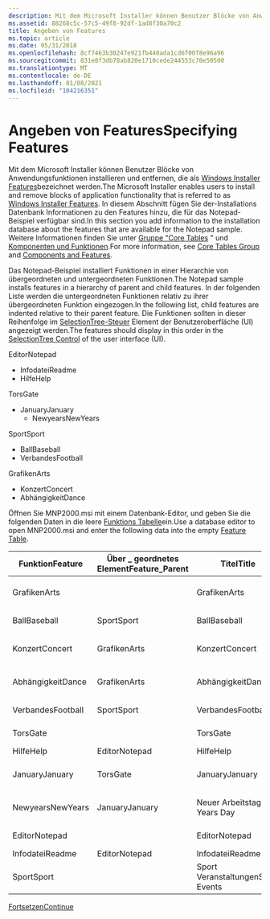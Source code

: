 ```yaml
---
description: Mit dem Microsoft Installer können Benutzer Blöcke von Anwendungsfunktionen installieren und entfernen, die als Windows Installer Features bezeichnet werden.
ms.assetid: 88268c5c-57c5-49f8-92df-1ad8f30a70c2
title: Angeben von Features
ms.topic: article
ms.date: 05/31/2018
ms.openlocfilehash: 8cf7463b30247e921fb440ada1cd6f00f8e96a96
ms.sourcegitcommit: 831e8f3db78ab820e1710cede244553c70e50500
ms.translationtype: MT
ms.contentlocale: de-DE
ms.lasthandoff: 01/08/2021
ms.locfileid: "104216351"
---
```

# <a name="specifying-features"></a><span data-ttu-id="cfe6b-103">Angeben von Features</span><span class="sxs-lookup"><span data-stu-id="cfe6b-103">Specifying Features</span></span>

<span data-ttu-id="cfe6b-104">Mit dem Microsoft Installer können Benutzer Blöcke von Anwendungsfunktionen installieren und entfernen, die als [Windows Installer Features](windows-installer-features.md)bezeichnet werden.</span><span class="sxs-lookup"><span data-stu-id="cfe6b-104">The Microsoft Installer enables users to install and remove blocks of application functionality that is referred to as [Windows Installer Features](windows-installer-features.md).</span></span> <span data-ttu-id="cfe6b-105">In diesem Abschnitt fügen Sie der-Installations Datenbank Informationen zu den Features hinzu, die für das Notepad-Beispiel verfügbar sind.</span><span class="sxs-lookup"><span data-stu-id="cfe6b-105">In this section you add information to the installation database about the features that are available for the Notepad sample.</span></span> <span data-ttu-id="cfe6b-106">Weitere Informationen finden Sie unter [Gruppe "Core Tables](core-tables-group.md) " und [Komponenten und Funktionen](components-and-features.md).</span><span class="sxs-lookup"><span data-stu-id="cfe6b-106">For more information, see [Core Tables Group](core-tables-group.md) and [Components and Features](components-and-features.md).</span></span>

<span data-ttu-id="cfe6b-107">Das Notepad-Beispiel installiert Funktionen in einer Hierarchie von übergeordneten und untergeordneten Funktionen.</span><span class="sxs-lookup"><span data-stu-id="cfe6b-107">The Notepad sample installs features in a hierarchy of parent and child features.</span></span> <span data-ttu-id="cfe6b-108">In der folgenden Liste werden die untergeordneten Funktionen relativ zu ihrer übergeordneten Funktion eingezogen.</span><span class="sxs-lookup"><span data-stu-id="cfe6b-108">In the following list, child features are indented relative to their parent feature.</span></span> <span data-ttu-id="cfe6b-109">Die Funktionen sollten in dieser Reihenfolge im [SelectionTree-Steuer](selectiontree-control.md) Element der Benutzeroberfläche (UI) angezeigt werden.</span><span class="sxs-lookup"><span data-stu-id="cfe6b-109">The features should display in this order in the [SelectionTree Control](selectiontree-control.md) of the user interface (UI).</span></span>

<span data-ttu-id="cfe6b-110">Editor</span><span class="sxs-lookup"><span data-stu-id="cfe6b-110">Notepad</span></span>

-   <span data-ttu-id="cfe6b-111">Infodatei</span><span class="sxs-lookup"><span data-stu-id="cfe6b-111">Readme</span></span>
-   <span data-ttu-id="cfe6b-112">Hilfe</span><span class="sxs-lookup"><span data-stu-id="cfe6b-112">Help</span></span>

<span data-ttu-id="cfe6b-113">Tors</span><span class="sxs-lookup"><span data-stu-id="cfe6b-113">Gate</span></span>

-   <span data-ttu-id="cfe6b-114">January</span><span class="sxs-lookup"><span data-stu-id="cfe6b-114">January</span></span>
    -   <span data-ttu-id="cfe6b-115">Newyears</span><span class="sxs-lookup"><span data-stu-id="cfe6b-115">NewYears</span></span>

<span data-ttu-id="cfe6b-116">Sport</span><span class="sxs-lookup"><span data-stu-id="cfe6b-116">Sport</span></span>

-   <span data-ttu-id="cfe6b-117">Ball</span><span class="sxs-lookup"><span data-stu-id="cfe6b-117">Baseball</span></span>
-   <span data-ttu-id="cfe6b-118">Verbandes</span><span class="sxs-lookup"><span data-stu-id="cfe6b-118">Football</span></span>

<span data-ttu-id="cfe6b-119">Grafiken</span><span class="sxs-lookup"><span data-stu-id="cfe6b-119">Arts</span></span>

-   <span data-ttu-id="cfe6b-120">Konzert</span><span class="sxs-lookup"><span data-stu-id="cfe6b-120">Concert</span></span>
-   <span data-ttu-id="cfe6b-121">Abhängigkeit</span><span class="sxs-lookup"><span data-stu-id="cfe6b-121">Dance</span></span>

<span data-ttu-id="cfe6b-122">Öffnen Sie MNP2000.msi mit einem Datenbank-Editor, und geben Sie die folgenden Daten in die leere [Funktions Tabelle](feature-table.md)ein.</span><span class="sxs-lookup"><span data-stu-id="cfe6b-122">Use a database editor to open MNP2000.msi and enter the following data into the empty [Feature Table](feature-table.md).</span></span>



| <span data-ttu-id="cfe6b-123">Funktion</span><span class="sxs-lookup"><span data-stu-id="cfe6b-123">Feature</span></span>  | <span data-ttu-id="cfe6b-124">Über \_ geordnetes Element</span><span class="sxs-lookup"><span data-stu-id="cfe6b-124">Feature\_Parent</span></span> | <span data-ttu-id="cfe6b-125">Titel</span><span class="sxs-lookup"><span data-stu-id="cfe6b-125">Title</span></span>         | <span data-ttu-id="cfe6b-126">BESCHREIBUNG</span><span class="sxs-lookup"><span data-stu-id="cfe6b-126">Description</span></span>                | <span data-ttu-id="cfe6b-127">Anzeige</span><span class="sxs-lookup"><span data-stu-id="cfe6b-127">Display</span></span> | <span data-ttu-id="cfe6b-128">Ebene</span><span class="sxs-lookup"><span data-stu-id="cfe6b-128">Level</span></span> | <span data-ttu-id="cfe6b-129">Verzeichnis\_</span><span class="sxs-lookup"><span data-stu-id="cfe6b-129">Directory\_</span></span> | <span data-ttu-id="cfe6b-130">Attribute</span><span class="sxs-lookup"><span data-stu-id="cfe6b-130">Attributes</span></span> |
|----------|-----------------|---------------|----------------------------|---------|-------|-------------|------------|
| <span data-ttu-id="cfe6b-131">Grafiken</span><span class="sxs-lookup"><span data-stu-id="cfe6b-131">Arts</span></span>     |                 | <span data-ttu-id="cfe6b-132">Grafiken</span><span class="sxs-lookup"><span data-stu-id="cfe6b-132">Arts</span></span>          | <span data-ttu-id="cfe6b-133">Kunstveranstaltungen im red Park.</span><span class="sxs-lookup"><span data-stu-id="cfe6b-133">Arts events at Red Park.</span></span>   | <span data-ttu-id="cfe6b-134">20</span><span class="sxs-lookup"><span data-stu-id="cfe6b-134">20</span></span>      | <span data-ttu-id="cfe6b-135">3</span><span class="sxs-lookup"><span data-stu-id="cfe6b-135">3</span></span>     | <span data-ttu-id="cfe6b-136">Notepaddir</span><span class="sxs-lookup"><span data-stu-id="cfe6b-136">NOTEPADDIR</span></span>  | <span data-ttu-id="cfe6b-137">0</span><span class="sxs-lookup"><span data-stu-id="cfe6b-137">0</span></span>          |
| <span data-ttu-id="cfe6b-138">Ball</span><span class="sxs-lookup"><span data-stu-id="cfe6b-138">Baseball</span></span> | <span data-ttu-id="cfe6b-139">Sport</span><span class="sxs-lookup"><span data-stu-id="cfe6b-139">Sport</span></span>           | <span data-ttu-id="cfe6b-140">Ball</span><span class="sxs-lookup"><span data-stu-id="cfe6b-140">Baseball</span></span>      | <span data-ttu-id="cfe6b-141">Baseball Spiele</span><span class="sxs-lookup"><span data-stu-id="cfe6b-141">Baseball Games</span></span>             | <span data-ttu-id="cfe6b-142">17</span><span class="sxs-lookup"><span data-stu-id="cfe6b-142">17</span></span>      | <span data-ttu-id="cfe6b-143">3</span><span class="sxs-lookup"><span data-stu-id="cfe6b-143">3</span></span>     | <span data-ttu-id="cfe6b-144">Sportdir</span><span class="sxs-lookup"><span data-stu-id="cfe6b-144">SPORTDIR</span></span>    | <span data-ttu-id="cfe6b-145">32</span><span class="sxs-lookup"><span data-stu-id="cfe6b-145">32</span></span>         |
| <span data-ttu-id="cfe6b-146">Konzert</span><span class="sxs-lookup"><span data-stu-id="cfe6b-146">Concert</span></span>  | <span data-ttu-id="cfe6b-147">Grafiken</span><span class="sxs-lookup"><span data-stu-id="cfe6b-147">Arts</span></span>            | <span data-ttu-id="cfe6b-148">Konzert</span><span class="sxs-lookup"><span data-stu-id="cfe6b-148">Concert</span></span>       | <span data-ttu-id="cfe6b-149">Konzertveranstaltungen im roten Park</span><span class="sxs-lookup"><span data-stu-id="cfe6b-149">Concert events at Red Park</span></span> | <span data-ttu-id="cfe6b-150">21</span><span class="sxs-lookup"><span data-stu-id="cfe6b-150">21</span></span>      | <span data-ttu-id="cfe6b-151">3</span><span class="sxs-lookup"><span data-stu-id="cfe6b-151">3</span></span>     | <span data-ttu-id="cfe6b-152">Argsdir</span><span class="sxs-lookup"><span data-stu-id="cfe6b-152">ARTSDIR</span></span>     | <span data-ttu-id="cfe6b-153">2</span><span class="sxs-lookup"><span data-stu-id="cfe6b-153">2</span></span>          |
| <span data-ttu-id="cfe6b-154">Abhängigkeit</span><span class="sxs-lookup"><span data-stu-id="cfe6b-154">Dance</span></span>    | <span data-ttu-id="cfe6b-155">Grafiken</span><span class="sxs-lookup"><span data-stu-id="cfe6b-155">Arts</span></span>            | <span data-ttu-id="cfe6b-156">Abhängigkeit</span><span class="sxs-lookup"><span data-stu-id="cfe6b-156">Dance</span></span>         | <span data-ttu-id="cfe6b-157">Tanz Ereignisse im red Park</span><span class="sxs-lookup"><span data-stu-id="cfe6b-157">Dance events at Red Park</span></span>   | <span data-ttu-id="cfe6b-158">23</span><span class="sxs-lookup"><span data-stu-id="cfe6b-158">23</span></span>      | <span data-ttu-id="cfe6b-159">3</span><span class="sxs-lookup"><span data-stu-id="cfe6b-159">3</span></span>     | <span data-ttu-id="cfe6b-160">Argsdir</span><span class="sxs-lookup"><span data-stu-id="cfe6b-160">ARTSDIR</span></span>     | <span data-ttu-id="cfe6b-161">2</span><span class="sxs-lookup"><span data-stu-id="cfe6b-161">2</span></span>          |
| <span data-ttu-id="cfe6b-162">Verbandes</span><span class="sxs-lookup"><span data-stu-id="cfe6b-162">Football</span></span> | <span data-ttu-id="cfe6b-163">Sport</span><span class="sxs-lookup"><span data-stu-id="cfe6b-163">Sport</span></span>           | <span data-ttu-id="cfe6b-164">Verbandes</span><span class="sxs-lookup"><span data-stu-id="cfe6b-164">Football</span></span>      | <span data-ttu-id="cfe6b-165">Fußballspiele</span><span class="sxs-lookup"><span data-stu-id="cfe6b-165">Football Games</span></span>             | <span data-ttu-id="cfe6b-166">19</span><span class="sxs-lookup"><span data-stu-id="cfe6b-166">19</span></span>      | <span data-ttu-id="cfe6b-167">3</span><span class="sxs-lookup"><span data-stu-id="cfe6b-167">3</span></span>     | <span data-ttu-id="cfe6b-168">Sportdir</span><span class="sxs-lookup"><span data-stu-id="cfe6b-168">SPORTDIR</span></span>    | <span data-ttu-id="cfe6b-169">2</span><span class="sxs-lookup"><span data-stu-id="cfe6b-169">2</span></span>          |
| <span data-ttu-id="cfe6b-170">Tors</span><span class="sxs-lookup"><span data-stu-id="cfe6b-170">Gate</span></span>     |                 | <span data-ttu-id="cfe6b-171">Tors</span><span class="sxs-lookup"><span data-stu-id="cfe6b-171">Gate</span></span>          | <span data-ttu-id="cfe6b-172">Zulassung von Red Park</span><span class="sxs-lookup"><span data-stu-id="cfe6b-172">Red Park's Admissions</span></span>      | <span data-ttu-id="cfe6b-173">6</span><span class="sxs-lookup"><span data-stu-id="cfe6b-173">6</span></span>       | <span data-ttu-id="cfe6b-174">3</span><span class="sxs-lookup"><span data-stu-id="cfe6b-174">3</span></span>     | <span data-ttu-id="cfe6b-175">Notepaddir</span><span class="sxs-lookup"><span data-stu-id="cfe6b-175">NOTEPADDIR</span></span>  | <span data-ttu-id="cfe6b-176">0</span><span class="sxs-lookup"><span data-stu-id="cfe6b-176">0</span></span>          |
| <span data-ttu-id="cfe6b-177">Hilfe</span><span class="sxs-lookup"><span data-stu-id="cfe6b-177">Help</span></span>     | <span data-ttu-id="cfe6b-178">Editor</span><span class="sxs-lookup"><span data-stu-id="cfe6b-178">Notepad</span></span>         | <span data-ttu-id="cfe6b-179">Hilfe</span><span class="sxs-lookup"><span data-stu-id="cfe6b-179">Help</span></span>          | <span data-ttu-id="cfe6b-180">Hilfedatei.</span><span class="sxs-lookup"><span data-stu-id="cfe6b-180">Help file.</span></span>                 | <span data-ttu-id="cfe6b-181">5</span><span class="sxs-lookup"><span data-stu-id="cfe6b-181">5</span></span>       | <span data-ttu-id="cfe6b-182">3</span><span class="sxs-lookup"><span data-stu-id="cfe6b-182">3</span></span>     | <span data-ttu-id="cfe6b-183">Notepaddir</span><span class="sxs-lookup"><span data-stu-id="cfe6b-183">NOTEPADDIR</span></span>  | <span data-ttu-id="cfe6b-184">1</span><span class="sxs-lookup"><span data-stu-id="cfe6b-184">1</span></span>          |
| <span data-ttu-id="cfe6b-185">January</span><span class="sxs-lookup"><span data-stu-id="cfe6b-185">January</span></span>  | <span data-ttu-id="cfe6b-186">Tors</span><span class="sxs-lookup"><span data-stu-id="cfe6b-186">Gate</span></span>            | <span data-ttu-id="cfe6b-187">January</span><span class="sxs-lookup"><span data-stu-id="cfe6b-187">January</span></span>       | <span data-ttu-id="cfe6b-188">Januar-Zuweisungen</span><span class="sxs-lookup"><span data-stu-id="cfe6b-188">January Admissions</span></span>         | <span data-ttu-id="cfe6b-189">10</span><span class="sxs-lookup"><span data-stu-id="cfe6b-189">10</span></span>      | <span data-ttu-id="cfe6b-190">3</span><span class="sxs-lookup"><span data-stu-id="cfe6b-190">3</span></span>     | <span data-ttu-id="cfe6b-191">Mondir</span><span class="sxs-lookup"><span data-stu-id="cfe6b-191">MONDIR</span></span>      | <span data-ttu-id="cfe6b-192">2</span><span class="sxs-lookup"><span data-stu-id="cfe6b-192">2</span></span>          |
| <span data-ttu-id="cfe6b-193">Newyears</span><span class="sxs-lookup"><span data-stu-id="cfe6b-193">NewYears</span></span> | <span data-ttu-id="cfe6b-194">January</span><span class="sxs-lookup"><span data-stu-id="cfe6b-194">January</span></span>         | <span data-ttu-id="cfe6b-195">Neuer Arbeitstag</span><span class="sxs-lookup"><span data-stu-id="cfe6b-195">New Years Day</span></span> | <span data-ttu-id="cfe6b-196">Eintritts Zeit für neue Jahre</span><span class="sxs-lookup"><span data-stu-id="cfe6b-196">New Years Day Admissions</span></span>   | <span data-ttu-id="cfe6b-197">11</span><span class="sxs-lookup"><span data-stu-id="cfe6b-197">11</span></span>      | <span data-ttu-id="cfe6b-198">3</span><span class="sxs-lookup"><span data-stu-id="cfe6b-198">3</span></span>     | <span data-ttu-id="cfe6b-199">Holdir</span><span class="sxs-lookup"><span data-stu-id="cfe6b-199">HOLDIR</span></span>      | <span data-ttu-id="cfe6b-200">2</span><span class="sxs-lookup"><span data-stu-id="cfe6b-200">2</span></span>          |
| <span data-ttu-id="cfe6b-201">Editor</span><span class="sxs-lookup"><span data-stu-id="cfe6b-201">Notepad</span></span>  |                 | <span data-ttu-id="cfe6b-202">Editor</span><span class="sxs-lookup"><span data-stu-id="cfe6b-202">Notepad</span></span>       | <span data-ttu-id="cfe6b-203">Editor für Notepad</span><span class="sxs-lookup"><span data-stu-id="cfe6b-203">Notepad Editor</span></span>             | <span data-ttu-id="cfe6b-204">1</span><span class="sxs-lookup"><span data-stu-id="cfe6b-204">1</span></span>       | <span data-ttu-id="cfe6b-205">3</span><span class="sxs-lookup"><span data-stu-id="cfe6b-205">3</span></span>     | <span data-ttu-id="cfe6b-206">Notepaddir</span><span class="sxs-lookup"><span data-stu-id="cfe6b-206">NOTEPADDIR</span></span>  | <span data-ttu-id="cfe6b-207">0</span><span class="sxs-lookup"><span data-stu-id="cfe6b-207">0</span></span>          |
| <span data-ttu-id="cfe6b-208">Infodatei</span><span class="sxs-lookup"><span data-stu-id="cfe6b-208">Readme</span></span>   | <span data-ttu-id="cfe6b-209">Editor</span><span class="sxs-lookup"><span data-stu-id="cfe6b-209">Notepad</span></span>         | <span data-ttu-id="cfe6b-210">Infodatei</span><span class="sxs-lookup"><span data-stu-id="cfe6b-210">Readme</span></span>        | <span data-ttu-id="cfe6b-211">Infodatei</span><span class="sxs-lookup"><span data-stu-id="cfe6b-211">Readme File</span></span>                | <span data-ttu-id="cfe6b-212">3</span><span class="sxs-lookup"><span data-stu-id="cfe6b-212">3</span></span>       | <span data-ttu-id="cfe6b-213">3</span><span class="sxs-lookup"><span data-stu-id="cfe6b-213">3</span></span>     | <span data-ttu-id="cfe6b-214">Notepaddir</span><span class="sxs-lookup"><span data-stu-id="cfe6b-214">NOTEPADDIR</span></span>  | <span data-ttu-id="cfe6b-215">0</span><span class="sxs-lookup"><span data-stu-id="cfe6b-215">0</span></span>          |
| <span data-ttu-id="cfe6b-216">Sport</span><span class="sxs-lookup"><span data-stu-id="cfe6b-216">Sport</span></span>    |                 | <span data-ttu-id="cfe6b-217">Sport Veranstaltungen</span><span class="sxs-lookup"><span data-stu-id="cfe6b-217">Sport Events</span></span>  | <span data-ttu-id="cfe6b-218">Sport Veranstaltungen im roten Park</span><span class="sxs-lookup"><span data-stu-id="cfe6b-218">Sport Events at Red Park</span></span>   | <span data-ttu-id="cfe6b-219">14</span><span class="sxs-lookup"><span data-stu-id="cfe6b-219">14</span></span>      | <span data-ttu-id="cfe6b-220">3</span><span class="sxs-lookup"><span data-stu-id="cfe6b-220">3</span></span>     | <span data-ttu-id="cfe6b-221">Notepaddir</span><span class="sxs-lookup"><span data-stu-id="cfe6b-221">NOTEPADDIR</span></span>  | <span data-ttu-id="cfe6b-222">0</span><span class="sxs-lookup"><span data-stu-id="cfe6b-222">0</span></span>          |



 

[<span data-ttu-id="cfe6b-223">Fortsetzen</span><span class="sxs-lookup"><span data-stu-id="cfe6b-223">Continue</span></span>](specifying-feature-component-relationships.md)

 

 



